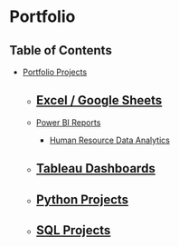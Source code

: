 # Portfolio

## Table of Contents

- [Portfolio Projects]()
  - [Excel / Google Sheets]()
    - 

  - [Power BI Reports](https://tinyurl.com/PowerBI-Projects)
    - [Human Resource Data Analytics](https://tinyurl.com/HR-Data-Analytics-Dashboard)
  
  - [Tableau Dashboards]()
    - 

  - [Python Projects]()
    - 

  - [SQL Projects]()
    - 
